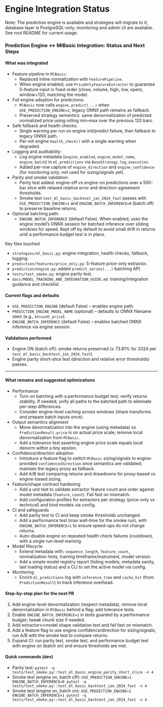 # Engine Integration Status

Note: The prediction engine is available and strategies will migrate to it; database layer is PostgreSQL-only; monitoring and admin UI are available. See root README for current usage.

### Prediction Engine ↔ MlBasic Integration: Status and Next Steps

#### What was integrated
- Feature pipeline in `MlBasic`:
  - Replaced inline normalization with `FeaturePipeline`.
  - When engine enabled, use `PriceOnlyFeatureExtractor` to guarantee 5-feature input in fixed order (close, volume, high, low, open), window=120, matching the model.
- Full engine adoption for predictions:
  - `MlBasic` now calls `engine.predict(...)` when `USE_PREDICTION_ENGINE=1`; legacy ONNX path remains as fallback.
  - Preserved strategy semantics: same denormalization of predicted normalized price using rolling min–max over the previous 120 bars.
- Safe fallback and health checks:
  - Single warning per run on engine init/predict failure, then fallback to legacy ONNX path.
  - Per-init engine `health_check()` with a single warning when degraded.
- Logging and auditability:
  - Log engine metadata (`engine_enabled`, `engine_model_name`, `engine_batch`) in `ml_predictions` via `BaseStrategy.log_execution`.
  - Added per-row capture of `engine_direction` and `engine_confidence` (for monitoring only; not used for sizing/signals yet).
- Parity and smoke validation:
  - Parity test added: engine-off vs engine-on predictions over a 500-bar slice with relaxed relative error and direction-agreement thresholds.
  - Smoke test `test_ml_basic_backtest_jan_2024_fast` passes with `USE_PREDICTION_ENGINE=1` and `ENGINE_BATCH_INFERENCE=0` (batch off) to preserve baseline returns.
- Optional batching path:
  - `ENGINE_BATCH_INFERENCE` (default False). When enabled, uses the engine model’s ONNX session for batched inference over sliding windows for speed. Kept off by default to avoid small drift in returns until a performance budget test is in place.

Key files touched
- `strategies/ml_basic.py`: engine integration, health checks, fallback, logging.
- `prediction/features/price_only.py`: 5-feature price-only extractor.
- `prediction/engine.py`: added `predict_series(...)` batching API.
- `tests/test_smoke.py`: engine parity test.
- `docs/MODEL_TRAINING_AND_INTEGRATION_GUIDE.md`: training/integration guidance and checklist.

#### Current flags and defaults
- `USE_PREDICTION_ENGINE` (default False) – enables engine path.
- `PREDICTION_ENGINE_MODEL_NAME` (optional) – defaults to ONNX filename stem (e.g., `btcusdt_price`).
- `ENGINE_BATCH_INFERENCE` (default False) – enables batched ONNX inference via engine session.

#### Validations performed
- Engine ON (batch off): smoke returns preserved (≥ 73.81% for 2024 per `test_ml_basic_backtest_jan_2024_fast`).
- Engine parity short-slice test (direction and relative error thresholds) passes.

---

#### What remains and suggested optimizations
- Performance
  - Turn on batching with a performance budget test; verify returns stability. If needed, unify all paths to the batched path to eliminate per-step differences.
  - Consider engine-level caching across windows (share transforms and prepare batch inputs once).
- Output semantics alignment
  - Move denormalization into the engine (using metadata) so `PredictionResult.price` is on actual price scale; remove local denormalization from `MlBasic`.
  - Add a tolerance test asserting engine price scale equals local denorm within a tiny epsilon.
- Confidence/direction adoption
  - Introduce a feature flag to switch `MlBasic` sizing/signals to engine-provided `confidence`/`direction` once semantics are validated; maintain the legacy proxy as fallback.
  - Add A/B test comparing returns and drawdowns for proxy-based vs engine-based sizing.
- Feature/shape contract hardening
  - Add a unit test to validate extractor feature count and order against model metadata (`feature_count`). Fail fast on mismatch.
  - Add configuration profiles for extractors per strategy (price-only vs technical) and bind models via config.
- CI and safeguards
  - Add parity test to CI and keep smoke thresholds unchanged.
  - Add a performance test (max wall-time for the smoke run), with `ENGINE_BATCH_INFERENCE=1` to ensure speed-ups do not change returns.
  - Auto-disable engine on repeated health check failures (cooldown), with a single run-level warning.
- Model lifecycle
  - Extend metadata with: `sequence_length`, `feature_count`, normalization hints, training timeframe/instrument, model version.
  - Add a simple model registry report (listing models, metadata sanity, last loading status) and a CLI to set the active model via config.
- Monitoring
  - Enrich `ml_predictions` log with `inference_time` and `cache_hit` (from `PredictionResult`) to track inference overhead.

#### Step-by-step plan for the next PR
1) Add engine-level denormalization (respect metadata), remove local denormalization in `MlBasic` behind a flag; add tolerance tests.
2) Enable `ENGINE_BATCH_INFERENCE=1` in tests guarded by a performance budget; tweak chunk size if needed.
3) Add extractor↔model shape validation test and fail fast on mismatch.
4) Add a feature flag to use engine confidence/direction for sizing/signals; run A/B with the smoke test to compare returns.
5) Expand CI: run parity test, smoke test, and performance budget test with engine on (batch on) and ensure thresholds are met.

#### Quick commands (dev)
- Parity test: `pytest -q tests/test_smoke.py::test_ml_basic_engine_parity_short_slice -n 4`
- Smoke test (engine on, batch off): `USE_PREDICTION_ENGINE=1 ENGINE_BATCH_INFERENCE=0 pytest -q tests/test_smoke.py::test_ml_basic_backtest_jan_2024_fast -n 4`
- Smoke test (engine on, batch on): `USE_PREDICTION_ENGINE=1 ENGINE_BATCH_INFERENCE=1 pytest -q tests/test_smoke.py::test_ml_basic_backtest_jan_2024_fast -n 4`
